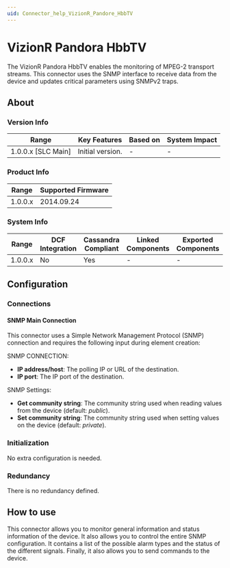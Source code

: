 ```yaml
---
uid: Connector_help_VizionR_Pandore_HbbTV
---
```


# VizionR Pandora HbbTV

The VizionR Pandora HbbTV enables the monitoring of MPEG-2 transport streams. This connector uses the SNMP interface to receive data from the device and updates critical parameters using SNMPv2 traps.

## About

### Version Info

| Range                | Key Features     | Based on     | System Impact     |
|----------------------|------------------|--------------|-------------------|
| 1.0.0.x \[SLC Main\] | Initial version. | \-           | \-                |

### Product Info

| Range     | Supported Firmware     |
|-----------|------------------------|
| 1.0.0.x   | 2014.09.24             |

### System Info

| Range     | DCF Integration     | Cassandra Compliant     | Linked Components     | Exported Components     |
|-----------|---------------------|-------------------------|-----------------------|-------------------------|
| 1.0.0.x   | No                  | Yes                     | \-                    | \-                      |

## Configuration

### Connections

#### SNMP Main Connection

This connector uses a Simple Network Management Protocol (SNMP) connection and requires the following input during element creation:

SNMP CONNECTION:

- **IP address/host**: The polling IP or URL of the destination.
- **IP port**: The IP port of the destination.

SNMP Settings:

- **Get community string**: The community string used when reading values from the device (default: *public*).
- **Set community string**: The community string used when setting values on the device (default: *private*).

### Initialization

No extra configuration is needed.

### Redundancy

There is no redundancy defined.

## How to use

This connector allows you to monitor general information and status information of the device. It also allows you to control the entire SNMP configuration. It contains a list of the possible alarm types and the status of the different signals. Finally, it also allows you to send commands to the device.
